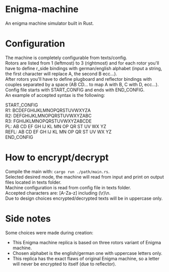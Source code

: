 # Enigma-machine
An enigma machine simulator built in Rust.

# Configuration
The machine is completely configurable from texts/config.<br>
Rotors are listed from 1 (leftmost) to 3 (rightmost) and for each rotor you'll have to define r_side bindings with german/english alphabet (input a string, the first character will replace A, the second B ecc...).<br>
After rotors you'll have to define plugboard and reflector bindings with couples separated by a space (AB CD... to map A with B, C with D, ecc...).<br>
Config file starts with START_CONFIG and ends with END_CONFIG.<br>
An example of accepted syntax is the following:<br>

START_CONFIG<br>
R1: BCDEFGHIJKLMNOPQRSTUVWXYZA<br>
R2: DEFGHIJKLMNOPQRSTUVWXYZABC<br>
R3: FGHIJKLMNOPQRSTUVWXYZABCDE<br>
PL: AB CD EF GH IJ KL MN OP QR ST UV WX YZ<br>
REFL: AB CD EF GH IJ KL MN OP QR ST UV WX YZ<br>
END_CONFIG<br>

# How to encrypt/decrypt
Compile the main with: `cargo run ./path/main.rs`.<br>
Selected desired mode, the machine will read from input and print on output files located in texts folder.<br>
Machine configuration is read from config file in texts folder.<br>
Accepted characters are: [A-Za-z] including (\r)\n.<br>
Due to design choices encrypted/decrypted texts will be in uppercase only.<br>

# Side notes
Some choices were made during creation:
- This Enigma machine replica is based on three rotors variant of Enigma machine.
- Chosen alphabet is the english/german one with uppercase letters only.
- This replica has the exact flaws of original Enigma machine, so a letter will never be encrypted to itself (due to reflector).